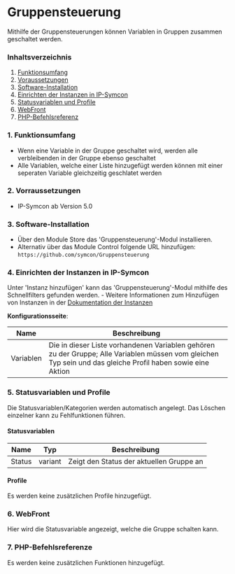 # Gruppensteuerung
Mithilfe der Gruppensteuerungen können Variablen in Gruppen zusammen geschaltet werden.

### Inhaltsverzeichnis

1. [Funktionsumfang](#1-funktionsumfang)
2. [Voraussetzungen](#2-voraussetzungen)
3. [Software-Installation](#3-software-installation)
4. [Einrichten der Instanzen in IP-Symcon](#4-einrichten-der-instanzen-in-ip-symcon)
5. [Statusvariablen und Profile](#5-statusvariablen-und-profile)
6. [WebFront](#6-webfront)
7. [PHP-Befehlsreferenz](#7-php-befehlsreferenz)

### 1. Funktionsumfang

* Wenn eine Variable in der Gruppe geschaltet wird, werden alle verbleibenden in der Gruppe ebenso geschaltet
* Alle Variablen, welche einer Liste hinzugefügt werden können mit einer seperaten Variable gleichzeitig geschlatet werden

### 2. Vorraussetzungen

- IP-Symcon ab Version 5.0

### 3. Software-Installation

* Über den Module Store das 'Gruppensteuerung'-Modul installieren.
* Alternativ über das Module Control folgende URL hinzufügen: `https://github.com/symcon/Gruppensteuerung`

### 4. Einrichten der Instanzen in IP-Symcon

 Unter 'Instanz hinzufügen' kann das 'Gruppensteuerung'-Modul mithilfe des Schnellfilters gefunden werden.
    - Weitere Informationen zum Hinzufügen von Instanzen in der [Dokumentation der Instanzen](https://www.symcon.de/service/dokumentation/konzepte/instanzen/#Instanz_hinzufügen)

__Konfigurationsseite__:

Name      | Beschreibung
--------- | ------------------
Variablen | Die in dieser Liste vorhandenen Variablen gehören zu der Gruppe; Alle Variablen müssen vom gleichen Typ sein und das gleiche Profil haben sowie eine Aktion 

### 5. Statusvariablen und Profile

Die Statusvariablen/Kategorien werden automatisch angelegt. Das Löschen einzelner kann zu Fehlfunktionen führen.

#### Statusvariablen

Name   | Typ     | Beschreibung
------ | ------- | ------------
Status |variant  | Zeigt den Status der aktuellen Gruppe an

#### Profile

Es werden keine zusätzlichen Profile hinzugefügt.

### 6. WebFront

Hier wird die Statusvariable angezeigt, welche die Gruppe schalten kann.

### 7. PHP-Befehlsreferenze

Es werden keine zusätzlichen Funktionen hinzugefügt.
